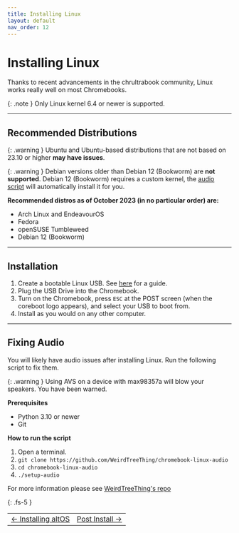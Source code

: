 ```yaml
---
title: Installing Linux
layout: default
nav_order: 12
---
```


# Installing Linux

Thanks to recent advancements in the chrultrabook community, Linux works really well on most Chromebooks.

{: .note } 
Only Linux kernel 6.4 or newer is supported.

---

## Recommended Distributions

{: .warning } 
Ubuntu and Ubuntu-based distributions that are not based on 23.10 or higher **may have issues**.

{: .warning } 
Debian versions older than Debian 12 (Bookworm) are **not supported**. Debian 12 (Bookworm) requires a custom kernel, the [audio script](https://chrultrabook.github.io/docs/docs/installing-linux.html#fixing-audio) will automatically install it for you.

**Recommended distros as of October 2023 (in no particular order) are:**

* Arch Linux and EndeavourOS
* Fedora
* openSUSE Tumbleweed
* Debian 12 (Bookworm)

---

## Installation

1. Create a bootable Linux USB. See [here](bootableusb.html) for a guide.
2. Plug the USB Drive into the Chromebook.
3. Turn on the Chromebook, press `ESC` at the POST screen (when the coreboot logo appears), and select your USB to boot from. 
4. Install as you would on any other computer.

---

## Fixing Audio

You will likely have audio issues after installing Linux. Run the following script to fix them. 

{: .warning }
Using AVS on a device with max98357a will blow your speakers. You have been warned. 

**Prerequisites**
- Python 3.10 or newer
- Git

**How to run the script**
1. Open a terminal.
2. `git clone https://github.com/WeirdTreeThing/chromebook-linux-audio`
3. `cd chromebook-linux-audio`
4. `./setup-audio`

For more information please see [WeirdTreeThing's repo](https://github.com/WeirdTreeThing/chromebook-linux-audio)

{: .fs-5 }


<table>
<tr>
<td class="navtable-l">
<a href="altos.html">← Installing altOS</a> 
</td>
<td class="navtable-r">
<a href="post-install.html">Post Install →</a> 
</td>
</tr>
</table>
